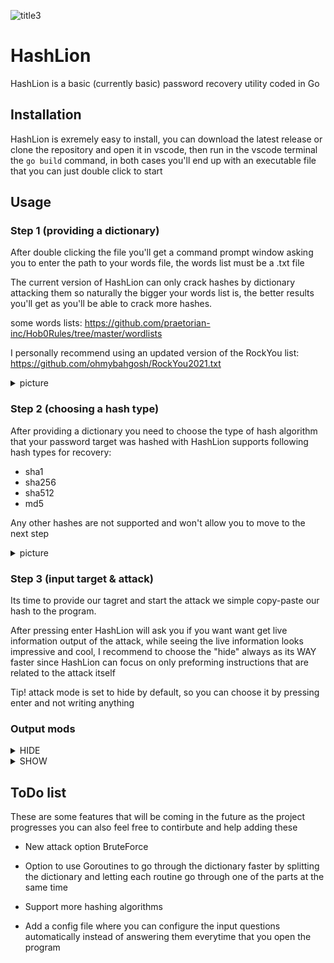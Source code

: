 ![title3](https://user-images.githubusercontent.com/24839815/130515256-f7fbebf9-f214-42f3-9cda-856458787f48.PNG)

# HashLion
HashLion is a basic (currently basic) password recovery utility coded in Go

## Installation
HashLion is exremely easy to install, you can download the latest release or clone the
repository and open it in vscode, then run in the vscode terminal the ```go build``` command, 
in both cases you'll end up with an executable file that you can just double click to start

## Usage
### Step 1 (providing a dictionary)
After double clicking the file you'll get a command prompt window asking you to enter
the path to your words file, the words list must be a .txt file

The current version of HashLion can only crack hashes by dictionary attacking
them so naturally the bigger your words list is, the better results you'll get
as you'll be able to crack more hashes.

some words lists:
https://github.com/praetorian-inc/Hob0Rules/tree/master/wordlists

I personally recommend using an updated version of the RockYou list:
https://github.com/ohmybahgosh/RockYou2021.txt

<details>
  <summary>picture</summary>
  
![step1](https://user-images.githubusercontent.com/24839815/130453626-92c4e318-3856-483e-a2d7-2f28a75e0074.PNG)
  
</details>
  
### Step 2 (choosing a hash type)
After providing a dictionary you need to choose the type
of hash algorithm that your password target was hashed with
HashLion supports following hash types for recovery:
- sha1
- sha256
- sha512
- md5

Any other hashes are not supported and won't allow you
to move to the next step

<details>
  <summary>picture</summary>
  
![Step2](https://user-images.githubusercontent.com/24839815/130454253-f255366b-7532-45fa-ab8d-6e538afef415.PNG)
  
</details>

### Step 3 (input target & attack)
Its time to provide our tagret and start the attack
we simple copy-paste our hash to the program.

After pressing enter HashLion will ask you if you want
want get live information output of the attack, while seeing
the live information looks impressive and cool, I recommend
to choose the "hide" always as its WAY faster since HashLion
can focus on only preforming instructions that are related to
the attack itself

Tip! attack mode is set to hide by default, so you can choose it by pressing enter and not writing anything

### Output mods
<details>
  <summary>HIDE</summary>

```
HIDE

Performs smallest amount of actions to go through the dictionary as
fast as possible, but provides a smaller amount of data about the attack
```
![Step5hide](https://user-images.githubusercontent.com/24839815/130457717-3437e007-00e3-4660-a49c-0ee9980e8cdd.PNG)

  </details>

<details>
  <summary>SHOW</summary>

```
SHOW

Provides live data about the attack, details every attempt and counts the
amount of attempts
```

![Step5](https://user-images.githubusercontent.com/24839815/130457573-8042ea5a-b481-453d-9f35-51e3f29b6b1a.PNG)

</details>

## ToDo list
These are some features that will be coming in the future as the project progresses
you can also feel free to contirbute and help adding these

- New attack option BruteForce

- Option to use Goroutines to go through the dictionary faster by splitting the dictionary and letting each routine go through one of the parts at the same time

- Support more hashing algorithms

- Add a config file where you can configure the input questions automatically instead of answering them everytime that you open the program

